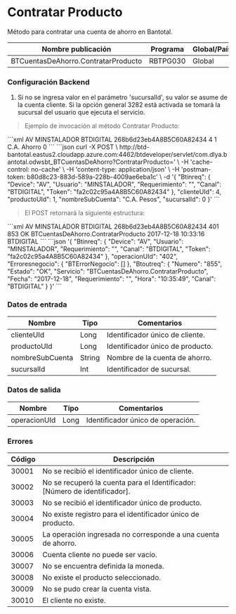 # Contratar Producto 

Método para contratar una cuenta de ahorro en Bantotal. 

Nombre publicación | Programa | Global/País 
--------- | ----------- | ----------- 
BTCuentasDeAhorro.ContratarProducto | RBTPG030 | Global 

### Configuración Backend 

1) Si no se ingresa valor en el parámetro 'sucursalId', su valor se asume de la cuenta cliente. Si la opción general 3282 está activada se tomará la sucursal del usuario que ejecuta el servicio. 

> Ejemplo de invocación al método Contratar Producto: 

<code-group> 
<code-block title="XML" active> 
```xml 
<soapenv:Envelope xmlns:soapenv="http://schemas.xmlsoap.org/soap/envelope/" xmlns:bts="http://uy.com.dlya.bantotal/BTSOA/"> 
   <soapenv:Header/> 
   <soapenv:Body> 
      <bts:BTCuentasDeAhorro.ContratarProducto> 
         <bts:Btinreq> 
            <bts:Device>AV</bts:Device> 
            <bts:Usuario>MINSTALADOR</bts:Usuario> 
            <bts:Requerimiento></bts:Requerimiento> 
            <bts:Canal>BTDIGITAL</bts:Canal> 
            <bts:Token>268b6d23eb4A8B5C60A82434</bts:Token> 
         </bts:Btinreq> 
         <bts:clienteUId>4</bts:clienteUId> 
         <bts:productoUId>1</bts:productoUId> 
         <bts:nombreSubCuenta>C.A. Ahorro</bts:nombreSubCuenta> 
         <bts:sucursalId>0</bts:sucursalId> 
      </bts:BTCuentasDeAhorro.ContratarProducto> 
   </soapenv:Body> 
</soapenv:Envelope> 
``` 
</code-block> 

<code-block title="JSON"> 
```json 
curl -X POST \ 
  http://btd-bantotal.eastus2.cloudapp.azure.com:4462/btdeveloper/servlet/com.dlya.bantotal.odwsbt_BTCuentasDeAhorro?ContratarProducto=' \ 
  -H 'cache-control: no-cache' \ 
  -H 'content-type: application/json' \ 
  -H 'postman-token: b80d8c23-883d-589a-228b-4009ae6eba1c' \ 
  -d '{ 
	"Btinreq": { 
		"Device": "AV", 
		"Usuario": "MINSTALADOR", 
		"Requerimiento": "", 
		"Canal": "BTDIGITAL", 
		"Token": "fa2c02c95a4A8B5C60A82434" 
	}, 
    "clienteUId": 4, 
    "productoUId": 1, 
    "nombreSubCuenta": "C.A. Pesos", 
    "sucursalId": 0 
}' 
``` 
</code-block> 
</code-group> 

> El POST retornará la siguiente estructura: 

<code-group> 
<code-block title="XML" active> 
```xml 
<SOAP-ENV:Envelope xmlns:SOAP-ENV="http://schemas.xmlsoap.org/soap/envelope/" xmlns:xsd="http://www.w3.org/2001/XMLSchema" xmlns:SOAP-ENC="http://schemas.xmlsoap.org/soap/encoding/" xmlns:xsi="http://www.w3.org/2001/XMLSchema-instance"> 
   <SOAP-ENV:Body> 
      <BTCuentasDeAhorro.ContratarProductoResponse xmlns="http://uy.com.dlya.bantotal/BTSOA/"> 
         <Btinreq> 
            <Device>AV</Device> 
            <Usuario>MINSTALADOR</Usuario> 
            <Requerimiento/> 
            <Canal>BTDIGITAL</Canal> 
            <Token>268b6d23eb4A8B5C60A82434</Token> 
         </Btinreq> 
         <operacionUId>401</operacionUId> 
         <Erroresnegocio></Erroresnegocio> 
         <Btoutreq> 
            <Numero>853</Numero> 
            <Estado>OK</Estado> 
            <Servicio>BTCuentasDeAhorro.ContratarProducto</Servicio> 
            <Fecha>2017-12-18</Fecha> 
            <Requerimiento/> 
            <Hora>10:33:16</Hora> 
            <Canal>BTDIGITAL</Canal> 
         </Btoutreq> 
      </BTCuentasDeAhorro.ContratarProductoResponse> 
   </SOAP-ENV:Body> 
</SOAP-ENV:Envelope> 
``` 
</code-block> 

<code-block title="JSON"> 
```json 
'{ 
	"Btinreq": { 
		"Device": "AV", 
		"Usuario": "MINSTALADOR", 
		"Requerimiento": "", 
		"Canal": "BTDIGITAL", 
		"Token": "fa2c02c95a4A8B5C60A82434" 
	}, 
    "operacionUId": "402", 
    "Erroresnegocio": { 
        "BTErrorNegocio": [] 
    }, 
    "Btoutreq": { 
        "Numero": "855", 
        "Estado": "OK", 
        "Servicio": "BTCuentasDeAhorro.ContratarProducto", 
        "Fecha": "2017-12-18", 
        "Requerimiento": "", 
        "Hora": "10:35:49", 
        "Canal": "BTDIGITAL" 
    } 
}' 
``` 
</code-block> 
</code-group> 

### Datos de entrada 

Nombre | Tipo | Comentarios 
--------- | ----------- | ----------- 
clienteUId | Long | Identificador único de cliente. 
productoUId | Long | Identificador único de producto. 
nombreSubCuenta | String | Nombre de la cuenta de ahorro. 
sucursalId | Int | Identificador de sucursal. 

### Datos de salida 

Nombre | Tipo | Comentarios 
--------- | ----------- | ----------- 
operacionUId | Long | Identificador único de operación. 

### Errores 

Código | Descripción 
--------- | ----------- 
30001 | No se recibió el identificador único de cliente. 
30002 | No se recuperó la cuenta para el Identificador: [Número de identificador]. 
30003 | No se recibió el identificador único de producto. 
30004 | No existe registro para el identificador único de producto. 
30005 | La operación ingresada no corresponde a una cuenta de ahorro. 
30006 | Cuenta cliente no puede ser vacío. 
30007 | No se encuentra definida la moneda. 
30008 | No existe el producto seleccionado. 
30009 | No se pudo crear la cuenta vista. 
30010 | El cliente no existe. 

 
